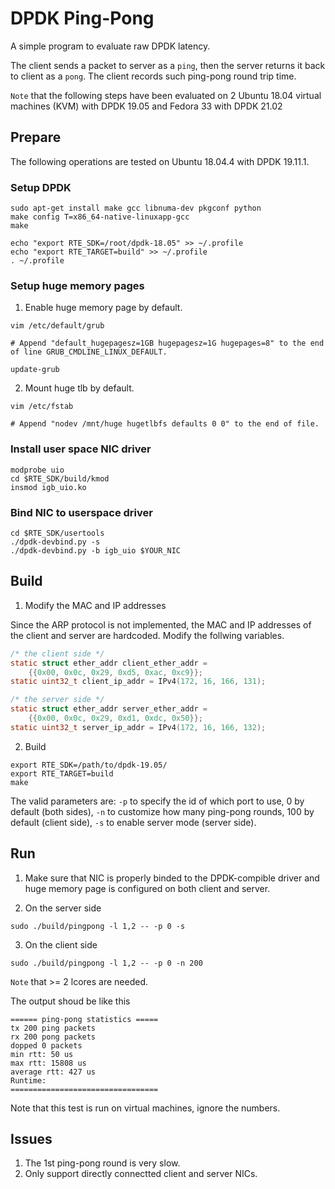 # DPDK Ping-Pong

A simple program to evaluate raw DPDK latency.

The client sends a packet to server as a `ping`, then the server returns it back to client as a `pong`. 
The client records such ping-pong round trip time.

`Note` that the following steps have been evaluated on 2 Ubuntu 18.04 virtual machines (KVM) with DPDK 19.05 and Fedora 33 with DPDK 21.02

## Prepare

The following operations are tested on Ubuntu 18.04.4 with DPDK 19.11.1.

### Setup DPDK

```shell
sudo apt-get install make gcc libnuma-dev pkgconf python
make config T=x86_64-native-linuxapp-gcc
make

echo "export RTE_SDK=/root/dpdk-18.05" >> ~/.profile
echo "export RTE_TARGET=build" >> ~/.profile
. ~/.profile

```

### Setup huge memory pages

1. Enable huge memory page by default.

``` shell
vim /etc/default/grub

# Append "default_hugepagesz=1GB hugepagesz=1G hugepages=8" to the end of line GRUB_CMDLINE_LINUX_DEFAULT.

update-grub
```

2. Mount huge tlb by default.

```shell
vim /etc/fstab

# Append "nodev /mnt/huge hugetlbfs defaults 0 0" to the end of file.
```

### Install user space NIC driver
```shell
modprobe uio
cd $RTE_SDK/build/kmod
insmod igb_uio.ko
```

### Bind NIC to userspace driver

```shell
cd $RTE_SDK/usertools
./dpdk-devbind.py -s
./dpdk-devbind.py -b igb_uio $YOUR_NIC
```

## Build

1. Modify the MAC and IP addresses

Since the ARP protocol is not implemented, the MAC and IP addresses of the client and server are hardcoded.
Modify the follwing variables.
```c
/* the client side */
static struct ether_addr client_ether_addr =
    {{0x00, 0x0c, 0x29, 0xd5, 0xac, 0xc9}};
static uint32_t client_ip_addr = IPv4(172, 16, 166, 131);

/* the server side */
static struct ether_addr server_ether_addr =
    {{0x00, 0x0c, 0x29, 0xd1, 0xdc, 0x50}};
static uint32_t server_ip_addr = IPv4(172, 16, 166, 132);
```

2. Build

```shell
export RTE_SDK=/path/to/dpdk-19.05/
export RTE_TARGET=build
make
```

The valid parameters are: 
`-p` to specify the id of  which port to use, 0 by default (both sides), 
`-n` to customize how many ping-pong rounds, 100 by default (client side), 
`-s` to enable server mode (server side).

## Run
1. Make sure that NIC is properly binded to the DPDK-compible driver and huge memory page is configured on both client and server.

2. On the server side
```shell
sudo ./build/pingpong -l 1,2 -- -p 0 -s
```

3. On the client side
```shell
sudo ./build/pingpong -l 1,2 -- -p 0 -n 200
```

`Note` that >= 2 lcores are needed.

The output shoud be like this
```
====== ping-pong statistics =====
tx 200 ping packets
rx 200 pong packets
dopped 0 packets
min rtt: 50 us
max rtt: 15808 us
average rtt: 427 us
Runtime: 
=================================
```
Note that this test is run on virtual machines, ignore the numbers.

## Issues

1. The 1st ping-pong round is very slow.
2. Only support directly connectted client and server NICs.
